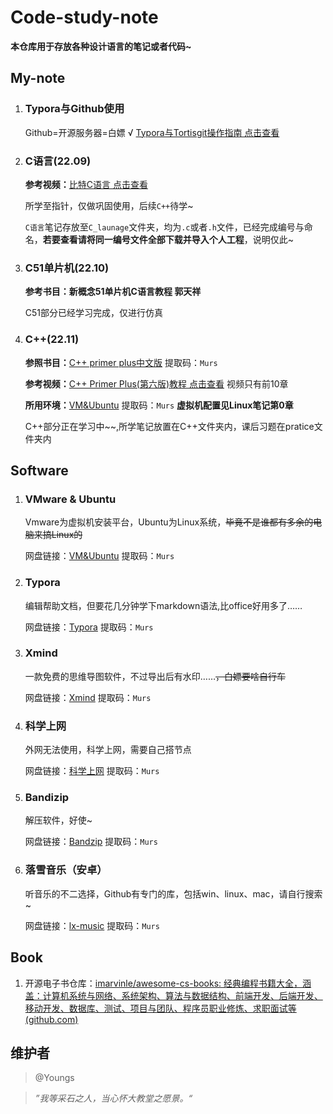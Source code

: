 # Code-study-note
**本仓库用于存放各种设计语言的笔记或者代码~**

## My-note

1. ### Typora与Github使用

   Github=开源服务器=白嫖  √    [Typora与Tortisgit操作指南  点击查看](https://github.com/MicroPrism/Code-study-note/blob/main/Typora_using/Tortisgit操作指南.md)

2. ### C语言(22.09)

   **参考视频：**[比特C语言 点击查看](https://www.bilibili.com/video/BV1U44y1y7xN/?spm_id_from=333.337.search-card.all.click&vd_source=5465b0f4790ebae45362caa6519f3b79)

   所学至指针，仅做巩固使用，后续`C++`待学~

   `C语言`笔记存放至`C_launage`文件夹，均为`.c`或者`.h`文件，已经完成编号与命名，**若要查看请将同一编号文件全部下载并导入个人工程**，说明仅此~

3. ### C51单片机(22.10)

   **参考书目：新概念51单片机C语言教程	郭天祥**

   C51部分已经学习完成，仅进行仿真

4. ### **C++(22.11)**

   **参照书目：**[C++ primer plus中文版](链接：https://pan.baidu.com/s/1k-v0jM25J5P-xL3J8VxSpQ?pwd=Murs)  提取码：`Murs`

   **参考视频：**[C++ Primer Plus(第六版)教程  点击查看](https://www.bilibili.com/video/BV1Yv411t7qe/?spm_id_from=333.999.0.0&vd_source=5465b0f4790ebae45362caa6519f3b79) 视频只有前10章

   **所用环境：**[VM&Ubuntu](链接：https://pan.baidu.com/s/1bFLhafT10C-Ekk546MxwFQ?pwd=Murs ) 提取码：`Murs` **虚拟机配置见Linux笔记第0章**

   C++部分正在学习中~~,所学笔记放置在C++文件夹内，课后习题在pratice文件夹内

## Software

1. ### VMware & Ubuntu

   Vmware为虚拟机安装平台，Ubuntu为Linux系统，~~毕竟不是谁都有多余的电脑来搞Linux的~~

   网盘链接：[VM&Ubuntu](链接：https://pan.baidu.com/s/1bFLhafT10C-Ekk546MxwFQ?pwd=Murs ) 提取码：`Murs`

2. ### Typora

   编辑帮助文档，但要花几分钟学下markdown语法,比office好用多了……

   网盘链接：[Typora](https://pan.baidu.com/s/1LO6d1w_Mrx6HatXj9mv9fA?pwd=Murs ) 提取码：`Murs`

3. ### Xmind

   一款免费的思维导图软件，不过导出后有水印……~~，白嫖要啥自行车~~

   网盘链接：[Xmind](https://pan.baidu.com/s/1SsaBrGLPUdnAUgUossDx8g?pwd=Murs)  提取码：`Murs`

4. ### 科学上网

   外网无法使用，科学上网，需要自己搭节点

   网盘链接：[科学上网](https://pan.baidu.com/s/1Bkyekr7D7DgO4Avne-KsLw?pwd=Murs ) 提取码：`Murs`

5. ### Bandizip

   解压软件，好使~

   网盘链接：[Bandzip](https://pan.baidu.com/s/1W6UjGAYW_4ln5JsX5N4BqA?pwd=Murs ) 提取码：`Murs`

6. ### 落雪音乐（安卓）

   听音乐的不二选择，Github有专门的库，包括win、linux、mac，请自行搜索~

   网盘链接：[lx-music](https://pan.baidu.com/s/15kw4lRS7UW3qqU4L7PXNag?pwd=Murs ) 提取码：`Murs`

## Book

1. 开源电子书仓库：[imarvinle/awesome-cs-books: 经典编程书籍大全，涵盖：计算机系统与网络、系统架构、算法与数据结构、前端开发、后端开发、移动开发、数据库、测试、项目与团队、程序员职业修炼、求职面试等 (github.com)](https://github.com/imarvinle/awesome-cs-books)

## 维护者

> @Youngs

> *”我等采石之人，当心怀大教堂之愿景。“*